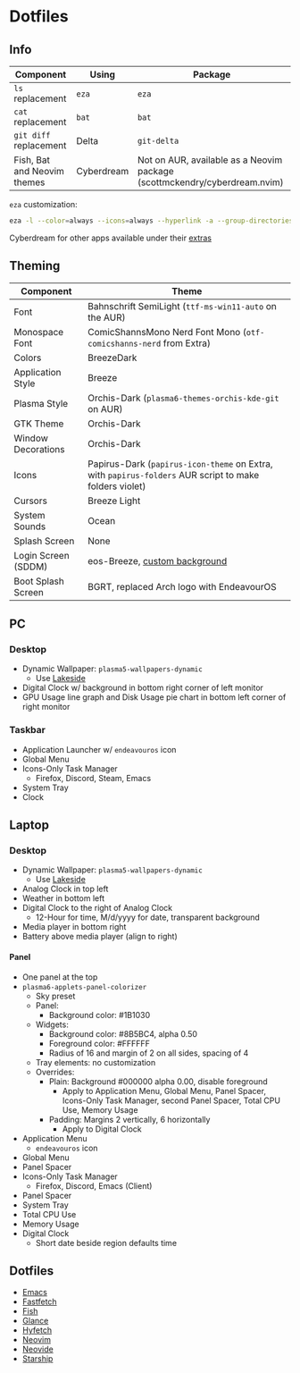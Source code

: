 # Dotfiles

## Info

| Component                   | Using                  | Package                                                                   |
|-----------------------------|------------------------|---------------------------------------------------------------------------|
| `ls` replacement            | `eza`                  | `eza`                                                                     |
| `cat` replacement           | `bat`                  | `bat`                                                                     |
| `git diff` replacement      | Delta                  | `git-delta`                                                               |
| Fish, Bat and Neovim themes | Cyberdream             | Not on AUR, available as a Neovim package (scottmckendry/cyberdream.nvim) |

`eza` customization:
```bash
eza -l --color=always --icons=always --hyperlink -a --group-directories-first --git --total-size --no-user --no-time
```

Cyberdream for other apps available under their [extras](https://github.com/scottmckendry/cyberdream.nvim/tree/main/extras)

## Theming

| Component           | Theme                                                                                                  |
|---------------------|--------------------------------------------------------------------------------------------------------|
| Font                | Bahnschrift SemiLight (`ttf-ms-win11-auto` on the AUR)                                                 |
| Monospace Font      | ComicShannsMono Nerd Font Mono (`otf-comicshanns-nerd` from Extra)                                     |
| Colors              | BreezeDark                                                                                             |
| Application Style   | Breeze                                                                                                 |
| Plasma Style        | Orchis-Dark (`plasma6-themes-orchis-kde-git` on AUR)                                                   |
| GTK Theme           | Orchis-Dark                                                                                            |
| Window Decorations  | Orchis-Dark                                                                                            |
| Icons               | Papirus-Dark (`papirus-icon-theme` on Extra, with `papirus-folders` AUR script to make folders violet) |
| Cursors             | Breeze Light                                                                                           |
| System Sounds       | Ocean                                                                                                  |
| Splash Screen       | None                                                                                                   |
| Login Screen (SDDM) | eos-Breeze, [custom background](swag.jpg)                                                              |
| Boot Splash Screen  | BGRT, replaced Arch logo with EndeavourOS                                                              |

## PC

### Desktop

* Dynamic Wallpaper: `plasma5-wallpapers-dynamic`
  * Use [Lakeside](wallpaper.avif)
* Digital Clock w/ background in bottom right corner of left monitor
* GPU Usage line graph and Disk Usage pie chart in bottom left corner of right monitor

### Taskbar

* Application Launcher w/ `endeavouros` icon
* Global Menu
* Icons-Only Task Manager
  * Firefox, Discord, Steam, Emacs
* System Tray
* Clock

## Laptop

### Desktop

* Dynamic Wallpaper: `plasma5-wallpapers-dynamic`
  * Use [Lakeside](wallpaper.avif)
* Analog Clock in top left
* Weather in bottom left
* Digital Clock to the right of Analog Clock
  * 12-Hour for time, M/d/yyyy for date, transparent background
* Media player in bottom right
* Battery above media player (align to right)

#### Panel

* One panel at the top
* `plasma6-applets-panel-colorizer`
  * Sky preset
  * Panel:
    * Background color: #1B1030
  * Widgets:
    * Background color: #8B5BC4, alpha 0.50
    * Foreground color: #FFFFFF
    * Radius of 16 and margin of 2 on all sides, spacing of 4
  * Tray elements: no customization
  * Overrides:
    * Plain: Background #000000 alpha 0.00, disable foreground
      * Apply to Application Menu, Global Menu, Panel Spacer, Icons-Only Task Manager, second Panel Spacer, Total CPU Use, Memory Usage
    * Padding: Margins 2 vertically, 6 horizontally
      * Apply to Digital Clock
* Application Menu
  * `endeavouros` icon
* Global Menu
* Panel Spacer
* Icons-Only Task Manager
  * Firefox, Discord, Emacs (Client)
* Panel Spacer
* System Tray
* Total CPU Use
* Memory Usage
* Digital Clock
  * Short date beside region defaults time

## Dotfiles

* [Emacs](Config%20Files/.emacs)
* [Fastfetch](Config%20Files/fastfetch/)
* [Fish](Config%20Files/fish/)
* [Glance](Config%20Files/glance.yml)
* [Hyfetch](Config%20Files/hyfetch.json)
* [Neovim](Config%20Files/nvim/)
* [Neovide](Config%20Files/neovide/)
* [Starship](Config%20Files/starship.toml)
